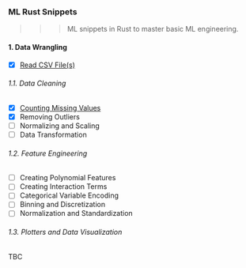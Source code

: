 ### ML Rust Snippets
> > >ML snippets in Rust to master basic ML engineering.

#### 1. Data Wrangling

- [x] [Read CSV File(s)](csv2struc)
###### 1.1. Data Cleaning
- [x] [Counting Missing Values](csv_missing_custom_delimiter)
- [x] Removing Outliers
- [ ] Normalizing and Scaling
- [ ] Data Transformation

###### 1.2. Feature Engineering

- [ ] Creating Polynomial Features
- [ ] Creating Interaction Terms
- [ ] Categorical Variable Encoding
- [ ] Binning and Discretization
- [ ] Normalization and Standardization

###### 1.3. Plotters and Data Visualization

TBC